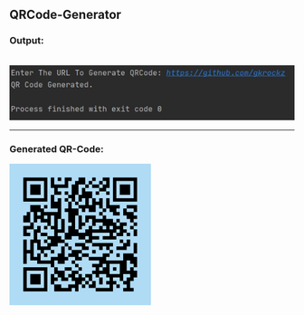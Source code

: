 ## QRCode-Generator

### Output:                                                              
<br>            
<img src="Output.jpg" alt="Sample-Output">

---

###  Generated QR-Code:
<img src="QRCode.jpg" height=250px alt="QR">

